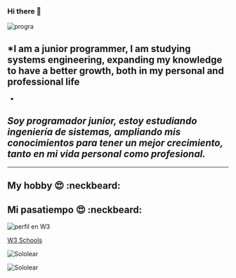 ### **Hi there** 👋

![progra](https://c.tenor.com/NOYF3f82b_gAAAAC/programmer.gif)

<!--
**miller-vrg/miller-vrg** is a ✨ _special_ ✨ repository because its `README.md` (this file) appears on your GitHub profile.

Here are some ideas to get you started:

- 🔭 I’m currently working on ...
- 🌱 I’m currently learning ...
- 👯 I’m looking to collaborate on ...
- 🤔 I’m looking for help with ...
- 💬 Ask me about ...
- 📫 How to reach me: ...
- 😄 Pronouns: ...
- ⚡ Fun fact: ...
-->
## *I am a junior programmer, I am studying systems engineering, expanding my knowledge to have a better growth, both in my personal and professional life

*

## *Soy programador junior, estoy estudiando ingeniería de sistemas, ampliando mis conocimientos para tener un mejor crecimiento, tanto en mi vida personal como profesional.*
 ___

## My hobby :heart_eyes: :neckbeard:
## Mi pasatiempo :heart_eyes: :neckbeard:

![perfil en W3](https://user-images.githubusercontent.com/79736753/150702599-2762025a-948c-4643-adba-0ee2dbff6dad.png)

[W3 Schools](https://my-learning.w3schools.com/)

![Sololear](https://www.sololearn.com/profile/18005154)

![Sololear](https://www.todoandroid.es/wordpress/wp-content/uploads/2018/06/sololearn.jpg)
